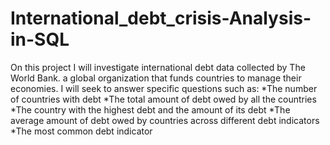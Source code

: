 # International_debt_crisis-Analysis-in-SQL
On this project I will investigate international debt data collected by The World Bank. a global organization that funds countries to manage their economies. I will seek to answer specific questions such as:
*The number of countries with debt
*The total amount of debt owed by all the countries
*The country with the highest debt and the amount of its debt
*The average amount of debt owed by countries across different debt indicators
*The most common debt indicator
